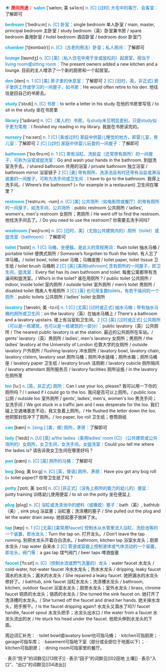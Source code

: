 ☀ <font color="red">**房间用途：**</font>
<font color="sky blue">**salon**</font> [ˈsælɒn; 美 səˈlɑ:n]
<font color="#0070c0">n. [C] [过时] 大宅中的客厅、会客室：</font>了解即可

<font color="sky blue">**bedroom**</font> ['bedru:m] 
<font color="#0070c0">n. [C] 卧室：</font>single bedroom 单人卧室 / main, master, principal bedroom 主卧室 / study bedroom（英）卧室兼书房 / spare bedroom 备用卧室 / hotel bedroom 酒店卧室 / bedroom door 卧室门
           
<font color="sky blue">**chamber**</font> [ˈtʃeɪmbə(r)]
<font color="#0070c0">n. [C]（古老的用法）卧室；私人房间：</font>了解即可

<font color="sky blue">**lounge**</font> [laʊndӡ] 
<font color="#0070c0">n. [C] [英]（私人住宅中用于坐或放松的）起居室，相当于living room或sitting room：</font>The present owners added a new kitchen and a lounge. 目前的主人增添了一个新的厨房和一个起居室。
           
<font color="sky blue">**den**</font> [den]
<font color="#0070c0">n. 1 [C] [美] 房子里的休息室：</font>了解即可 <font color="#0070c0">2 [C] [旧时，英，非正式] 房子里供工作或学习的一间屋子，如书房：</font>He would often retire to his den. 他往往是回自己的书房去。

<font color="sky blue">**study**</font> ['stʌdɪ] 
<font color="#0070c0">n. [C] 书房：</font>to write a letter in his study 在他的书房里写信 / to sit in the study 坐在书房里

<font color="sky blue">**library**</font> ['laɪbrərɪ] 
<font color="#0070c0">n. [C]（某人的）书房。与study未见明显差别，只是study似乎更为常用：</font>I finished my reading in my library. 我是在书房读完的。

<font color="sky blue">**nursery**</font> ['nə:sərɪ] 
<font color="#0070c0">n. 1 [C] [美或过时] 家庭中供婴儿睡觉的地方，即婴儿室，育儿室：</font>了解即可 <font color="#0070c0">2 [C] [过时] 家庭中供婴儿玩耍的一间屋子：</font>了解即可

<font color="sky blue">**bathroom**</font> ['bɑːθru:m] 
<font color="#0070c0">n. 1 [C] 带有浴缸、洗脸盆（还常带有厕所）的一间屋子，可称为浴室或盥洗室：</font>Go and wash your hands in the bathroom. 到盥洗室洗手去。/ shared bathroom 共用的浴室 / private bathroom 独立浴室 / bathroom mirror 浴室镜子 <font color="#0070c0">2 [C] [美] 带有厕所、洗涤池且有时还带有浴盆或淋浴装置的一间屋子，可称为洗手间或卫生间：</font>I have to go to the bathroom. 我得上洗手间。/ Where’s the bathroom? (= for example in a restaurant) 卫生间在哪里？
           
<font color="sky blue">**restroom**</font> [ˈrestru:m; -rʊm]
<font color="#0070c0">n. [C] [美] 公共场所（如电影院或餐厅）的带有厕所的一间屋子，如洗手间、公共场所：</font>public restroom 公共厕所 / ladies', women's, men's restroom 女厕所；男厕所 / He went off to find the restroom. 他找洗手间去了。/ Do you need to use the restroom? 你需要去洗手间吗?

<font color="sky blue">**washroom**</font> ['wɒʃru:m] 
<font color="#0070c0">n. [C] [旧时，美]（尤指公共建筑内的）厕所（toilet）或盥洗室（bathroom）：</font>了解即可

<font color="sky blue">**toilet**</font> ['tɒɪlɪt] 
<font color="#0070c0">n. 1 [C] 马桶，坐便器。是此义的常规用词：</font>flush toilet 抽水马桶 / portable toilet 便携式厕所 / Someone’s forgotten to flush the toilet. 有人忘了冲马桶。/ toilet bowl, toilet seat 马桶；马桶座圈 / toilet paper, toilet tissue 卫生纸 / toilet brush 马桶刷 <font color="#0070c0">2 [C] [英] [美用bathroom] 含有厕所的一间屋子，即卫生间，盥洗室：</font>Every flat has its own bathroom and toilet. 每套公寓都带有洗澡间和盥洗室。/ Who’s in the toilet? 谁在用厕所？/ public toilet 公共厕所 / indoor, inside toilet 室内厕所 / outside toilet 室外厕所 / men’s toilet 男厕所 / disabled toilet 残疾人专用厕所 <font color="#0070c0">3 [C] [英] 也可用复数toilets，有若干隔间的一个厕所：</font>public toilets 公共厕所 / ladies’ toilet 女厕所
         
<font color="sky blue">**lavatory**</font> [ˈlævətri; 美 -tɔ:ri]
<font color="#0070c0">n. 1 [C] [尤英] [过时或正式] 抽水马桶；带有抽水马桶的厕所或卫生间：</font>on the lavatory（英）在抽水马桶上 / There's a bathroom and a lavatory upstairs. 楼上有浴室和卫生间。<font color="#0070c0">2 [C] [英] [过时或正式] 公共厕所（可以是一栋建筑，也可以是一栋建筑的一部分）：</font>public lavatory（英）公共厕所 / The nearest public lavatory is at the station. 最近的公共厕所在车站。/ gents' lavatory（英）男厕所 / ladies', men's lavatory 女厕所；男厕所 / the ladies' lavatory at the University of London 伦敦大学的女厕所 / outside lavatory 户外厕所 / flushing lavatory 冲水厕所 / lavatory bowl, lavatory chain, lavatory cistern, lavatory seat 厕所马桶；厕所冲水链绳；厕所水箱；厕所马桶座 / lavatory paper 卫生纸 / lavatory brush 洁厕刷 / lavatory cubicle 厕所隔间 / lavatory attendant 厕所服务员 / lavatory facilities 厕所设施 / in the lavatory 在厕所里
           
<font color="sky blue">**loo**</font> [lu:]
<font color="#0070c0">n. [英，非正式] 厕所：</font>Can I use your loo, please? 我可以用一下你的厕所吗？/ I asked if I could go to the loo. 我问是否可以上厕所。/ public loos 公厕 / outside loo 室外厕所 / gents', ladies', men's, women's loo 男洗手间；女洗手间 / We got stuck in a traffic jam and I was desperate for the loo. 我们碰上交通堵塞走不动，我又急着上厕所。/ He flushed the letter down the loo. 他把那封信冲下了厕所。/ loo paper, loo roll 卫生纸；卷筒厕纸

<font color="sky blue">**can**</font> [kæn] 
<font color="#0070c0">n. [sing.] [美，俚] 厕所，茅房：</font>了解即可

<font color="sky blue">**lady**</font> ['leɪdɪ] 
<font color="#0070c0">n. [U] [英] a/the ladies（美用ladies’ room [C]）（公共建筑或公共场所的）女厕所，女卫生间，女洗手间，女盥洗室：</font>Could you tell me where the ladies is? 请告诉我女卫生间在哪里好吗？

<font color="sky blue">**pan**</font> [pæn] 
<font color="#0070c0">n. [C] [英] 厕所的马桶：</font>了解即可
            
<font color="sky blue">**bog**</font> [bɒg; 美 bɔ:g]
<font color="#0070c0">n. [C] [英，俚语] 厕所、茅厕：</font>Have you got any bog roll (= toilet paper)? 你带卫生纸了吗？          

<font color="sky blue">**potty**</font> [ˈpɒti; 美 ˈpɑ:ti]
<font color="#0070c0">n. [C] [非正式]（没有上厕所的能力的幼儿的）便盆：</font>potty training 训练幼儿使用便盆 / to sit on the potty 坐在便盆上

<font color="sky blue">**plug**</font> [plʌɡ] 
<font color="#0070c0">n. [C] 浴缸或洗涤池中的塑料（或橡胶）塞子：</font>bath（英）, bathtub（美）, sink plug 浴盆塞；浴缸塞；洗涤槽的塞子 / She pulled out the plug and let the water drain away. 她拔起塞子放掉了水。

<font color="sky blue">**tap**</font> [tæp] 
<font color="#0070c0">n. 1 [C] [尤英] [美常用faucet] 控制水从水管里流入浴缸、洗脸池等的一个装置，即水龙头：</font>Turn the tap on. 打开龙头。/ Don’t leave the tap running. 别把水龙头开着白白流水。/ bathroom, kitchen tap 浴室水龙头；厨房水龙头 / tap water 自来水 <font color="#0070c0">2 [C] 管道或容器上控制液体或气体流动的一个装置，即龙头，阀门等：</font>a gas tap 煤气阀门 / beer taps 啤酒旋塞
           
<font color="sky blue">**faucet**</font> [ˈfɔ:sɪt]
<font color="#0070c0">n. [C]（控制水流或燃气流量的）龙头：</font>water faucet 水龙头 / cold-water, hot-water faucet 冷水水龙头；热水水龙头 / dripping, leaky faucet 滴水的水龙头；漏水的水龙头 / She repaired a leaky faucet. 她把漏水的水龙头修好了。/ bathtub, sink faucet 浴缸水龙头；洗涤槽水龙头 / bathroom, kitchen, outdoor faucet 浴室水龙头；厨房水龙头；室外水龙头 / brass, chrome faucet 铜质的水龙头；铬质的水龙头 / She turned the sink faucet on. 她打开了洗涤槽的水龙头。/ She turned off the faucet and dried her hands. 她关掉水龙头，把手擦干。/ Is the faucet dripping again? 水龙头又滴水了吗?/ faucet handle, faucet spout 水龙头把手；水龙头出水口 / the water from a faucet 水龙头流出的水 / He stuck his head under the faucet. 他把头伸到水龙头的下面。

周边词汇补充：
· toilet bowl或lavatory bowl也可指马桶；
· kitchen可指厨房；
· garage可指车库；
· basement可指地下室（部分或全部位于地面以下）；
· kitchen可指厨房；
· dining room可指家里的餐厅。

· 表示“院子”的词群见[[13院子]]
· 表示“园子”的词群见[[02田地 土壤]]
· 表示“入口”、“出口”的词群见[[04进出]]
